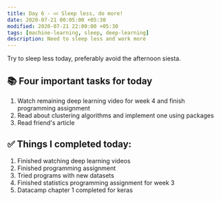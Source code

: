 ```yaml
---
title: Day 6 - 💤 Sleep less, do more!
date: 2020-07-21 00:05:00 +05:30
modified: 2020-07-21 22:00:00 +05:30
tags: [machine-learning, sleep, deep-learning]
description: Need to sleep less and work more
---
```


Try to sleep less today, preferably avoid the afternoon siesta.

## 📚 Four important tasks for today

1. Watch remaining deep learning video for week 4 and finish programming assignment
2. Read about clustering algorithms and implement one using packages
3. Read friend's article

## ✅ Things I completed today:

1. Finished watching deep learning videos
2. Finished programming assignment
3. Tried programs with new datasets
4. Finished statistics programming assignment for week 3
5. Datacamp chapter 1 completed for keras